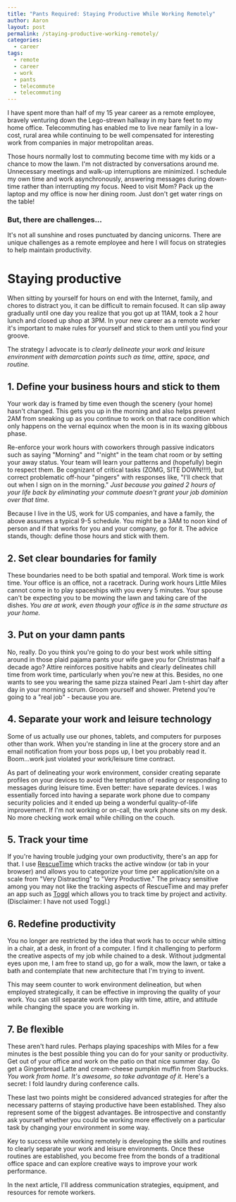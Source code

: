 ```yaml
---
title: "Pants Required: Staying Productive While Working Remotely"
author: Aaron
layout: post
permalink: /staying-productive-working-remotely/
categories:
  - career
tags:
  - remote
  - career
  - work
  - pants
  - telecommute
  - telecommuting
---
```


I have spent more than half of my 15 year career as a remote employee,
bravely venturing down the Lego-strewn hallway in my bare feet to my
home office.
Telecommuting has enabled me to live near family in a low-cost,
rural area while continuing to be well compensated for
interesting work from companies in major metropolitan areas.

Those hours normally lost to commuting become time with my kids
or a chance to mow the lawn.  I'm not distracted by conversations around me.
Unnecessary meetings and walk-up interruptions
are minimized. I schedule my own time and work asynchronously, answering
messages during down-time rather than interrupting my focus.
Need to visit Mom? Pack up the laptop and my office is now her dining room.  Just
don't get water rings on the table!

### But, there are challenges...

It's not all sunshine and roses punctuated by dancing unicorns. There are
unique challenges as a remote employee and here I will focus on strategies
to help maintain productivity.

# Staying productive

When sitting by yourself for hours on end with the Internet, family, and
chores to distract you, it can be difficult to remain focused. It can
slip away gradually until one day you realize that you got up at 11AM, took a
2 hour lunch and closed up shop at 3PM. In your new career as a remote worker
it's important to make rules for yourself and stick to them until you find
your groove.

The strategy I advocate is to *clearly delineate your
work and leisure environment with demarcation points such as time, attire,
space, and routine.*

## 1. Define your business hours and stick to them

Your work day is framed by time even though the scenery (your home)
hasn't changed. This gets you up in the morning and also helps prevent
2AM from sneaking up as you continue to work on that race condition which
only happens on the vernal equinox when the moon is in its waxing gibbous
phase.

Re-enforce your work hours with
coworkers through passive indicators such as saying "Morning" and "'night"
in the team chat room or by setting your away status.  Your team will
learn your patterns and (hopefully) begin to respect them.
Be cognizant of critical tasks (ZOMG, SITE DOWN!!!!), but correct
problematic off-hour "pingers"
with responses like, "I'll check that out when I sign on in the morning."
*Just because you gained 2 hours of your life back by eliminating
your commute doesn't grant your job dominion over that time.*

Because I live in the US, work for US companies, and have a family,
the above assumes a typical 9-5 schedule.  You might be a
3AM to noon kind of person and if that works for you and your company,
go for it.  The advice stands, though: define those hours and
stick with them.

## 2. Set clear boundaries for family

These boundaries need to be both spatial and temporal.
Work time is work time. Your office is an office, not a racetrack. During work hours
Little Miles cannot come in to play spaceships with you every 5 minutes. Your
spouse can't be expecting you to be mowing the lawn and taking care of the dishes. *You are
at work, even though your office is in the same structure as your home.*

## 3. Put on your damn pants

No, really. Do you think you're going to do your best work while
sitting around in those plaid pajama pants your wife gave you for Christmas half a decade ago?
Attire reinforces positive habits and clearly delineates chill time from work time,
particularly when you're new at this. Besides, no one wants to see you
wearing the same pizza stained Pearl Jam t-shirt day after day in your morning scrum.
Groom yourself and shower. Pretend you're going to a "real job" - because you are.

## 4. Separate your work and leisure technology

Some of us actually use our phones, tablets, and computers for purposes other than
work. When you're standing in line at the grocery store and an email notification
from your boss pops up, I bet you probably read it.  Boom...work just
violated your work/leisure time contract.

As part of delineating your work environment,
consider creating separate profiles on your devices to avoid the temptation
of reading or responding to messages during leisure time.
Even better: have separate devices. I was essentially forced into
having a separate work phone due to company security policies and it ended
up being a wonderful quality-of-life improvement.  If I'm not working or
on-call, the work phone sits on my desk.  No more checking work email while
chilling on the couch.

## 5. Track your time

If you're having trouble judging your own productivity, there's an
app for that.  I use [RescueTime](http://www.rescuetime.com) which tracks the active
window (or tab in your browser) and allows you to categorize your time per application/site
on a scale from "Very Distracting" to "Very Productive."
The privacy sensitive among you may not like the tracking
aspects of RescueTime and may prefer an app such as [Toggl](https://toggl.com/) which
allows you to track time by project and activity.  (Disclaimer: I have not used Toggl.)

## 6. Redefine productivity

You no longer are restricted by the idea that work has to occur while
sitting in a chair, at a desk, in front of a computer.  I find it challenging to perform the
creative aspects of my job while chained to a desk. Without judgmental eyes upon me,
I am free to stand up, go for a walk, mow the lawn, or take a bath and contemplate that new
architecture that I'm trying to invent.

This may seem counter to work environment delineation, but when employed
strategically, it can be effective in improving the quality of your work.
You can still separate work from play with time, attire, and attitude while
changing the space you are working in.

## 7. Be flexible

These aren't hard rules.  Perhaps playing spaceships with Miles for a
few minutes is the best possible thing you can do for your sanity
or productivity. Get out of your office and work on the patio on that nice summer day.
Go get a Gingerbread Latte and cream-cheese pumpkin muffin from Starbucks.
*You work from home. It's awesome, so take advantage of it.*  Here's a secret: I fold
laundry during conference calls.

These last two points might be considered advanced strategies for
after the necessary patterns of staying productive have
been established. They also represent some of the biggest advantages.
Be introspective and constantly ask yourself whether you could be working
more effectively on a particular task by changing your environment in some way.

Key to success while working remotely is developing the skills
and routines to clearly separate your work and leisure environments. Once these
routines are established, you become free from the bonds of a traditional office
space and can explore creative ways to improve your work performance.

In the next article, I'll address communication strategies, equipment,
and resources for remote workers.
